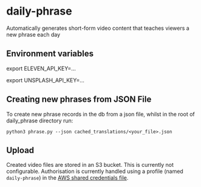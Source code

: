 # daily-phrase

Automatically generates short-form video content that teaches viewers a new phrase each day

## Environment variables

export ELEVEN_API_KEY=...

export UNSPLASH_API_KEY=...

## Creating new phrases from JSON File

To create new phrase records in the db from a json file, whilst in the root of daily_phrase directory run:

```{bash}
python3 phrase.py --json cached_translations/<your_file>.json
```

## Upload

Created video files are stored in an S3 bucket. This is currently not configurable. Authorisation is currently handled using a profile (named `daily-phrase`) in the [AWS shared credentials file](https://boto3.amazonaws.com/v1/documentation/api/latest/guide/credentials.html#shared-credentials-file).
